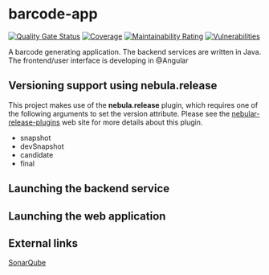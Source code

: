 # barcode-app
[![Quality Gate Status](https://sonarcloud.io/api/project_badges/measure?project=netlykos_barcode-app&metric=alert_status)](https://sonarcloud.io/dashboard?id=netlykos_barcode-app)
[![Coverage](https://sonarcloud.io/api/project_badges/measure?project=netlykos_barcode-app&metric=coverage)](https://sonarcloud.io/dashboard?id=netlykos_barcode-app)
[![Maintainability Rating](https://sonarcloud.io/api/project_badges/measure?project=netlykos_barcode-app&metric=sqale_rating)](https://sonarcloud.io/dashboard?id=netlykos_barcode-app)
[![Vulnerabilities](https://sonarcloud.io/api/project_badges/measure?project=netlykos_barcode-app&metric=vulnerabilities)](https://sonarcloud.io/dashboard?id=netlykos_barcode-app)

A barcode generating application. The backend services are written in Java. The frontend/user interface is developing in @Angular

## Versioning support using __nebula.release__

This project makes use of the __nebula.release__ plugin, which requires one of the following arguments to set the version attribute. Please see the [nebular-release-plugins](https://github.com/nebula-plugins/nebula-release-plugin) web site for more details about this plugin.

* snapshot
* devSnapshot
* candidate
* final

## Launching the backend service


## Launching the web application


## External links

[SonarQube](https://sonarcloud.io/project/overview?id=netlykos_barcode-app)

